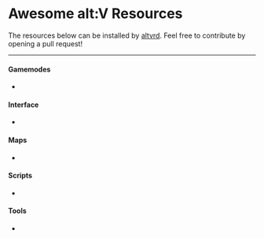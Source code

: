 # Awesome alt:V Resources

The resources below can be installed by [altvrd](https://github.com/altvrd/cli). Feel free to contribute by opening a pull request!

---

#### Gamemodes

*

#### Interface

*

#### Maps

*

#### Scripts

*

#### Tools

*
